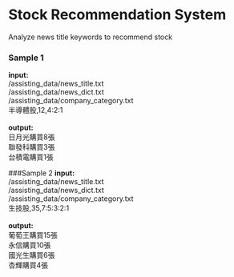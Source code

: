 # Stock Recommendation System
Analyze news title keywords to recommend stock <br>

### Sample 1
**input:** <br>
/assisting_data/news_title.txt <br>
/assisting_data/news_dict.txt <br>
/assisting_data/company_category.txt <br>
半導體股,12,4:2:1 <br>
<br>
**output:** <br>
日月光購買8張 <br>
聯發科購買3張 <br>
台積電購買1張 <br>

###Sample 2
**input:** <br>
/assisting_data/news_title.txt <br>
/assisting_data/news_dict.txt <br>
/assisting_data/company_category.txt <br>
生技股,35,7:5:3:2:1 <br>
<br>
**output:** <br>
葡萄王購買15張 <br>
永信購買10張 <br>
國光生購買6張 <br>
杏輝購買4張 <br>
